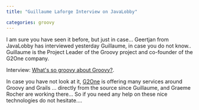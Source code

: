 ```yaml
---
title: "Guillaume Laforge Interview on JavaLobby"

categories: groovy
---
```

I am sure you have seen it before, but just in case... Geertjan from JavaLobby has interviewed yesterday Guillaume, in case you do not know.. Guillaume is the Project Leader of the Groovy project and co-founder of the G2One company.

Interview: [What's so groovy about Groovy?](http://www.javalobby.org/java/forums/t103036.html).

In case you have not look at it, [G2One](http://www.g2one.com/) is offering many services around Groovy and Grails ... directly from the source since Guillaume, and Graeme Rocher are working there... So if you need any help on these nice technologies do not hesitate....

